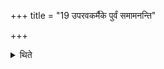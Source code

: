 +++
title = "19 उपरवकर्मैके पुर्वं समामनन्ति"

+++

<details><summary>थिते</summary>

उपरवकर्मैके पुर्वं समामनन्ति । सदःकर्मैके १९
</details>
